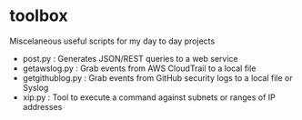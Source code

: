 toolbox
=======

Miscelaneous useful scripts for my day to day projects

- post.py         : Generates JSON/REST queries to a web service
- getawslog.py    : Grab events from AWS CloudTrail to a local file
- getgithublog.py : Grab events from GitHub security logs to a local file or Syslog
- xip.py          : Tool to execute a command against subnets or ranges of IP addresses
